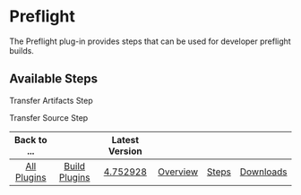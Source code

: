 
Preflight
=========


The Preflight plug-in provides steps that can be used for developer preflight builds.



Available Steps
---------------



Transfer Artifacts Step


Transfer Source Step





|Back to ...||Latest Version||||
| :---: | :---: | :---: | :---: | :---: | :---: |
|[All Plugins](../../index.md)|[Build Plugins](../README.md)|[4.752928](https://raw.githubusercontent.com/UrbanCode/IBM-UCB-PLUGINS/main/files/Preflight/preflight-plugin-4.752928.zip)|[Overview](overview.md)|[Steps](steps.md)|[Downloads](downloads.md)|
